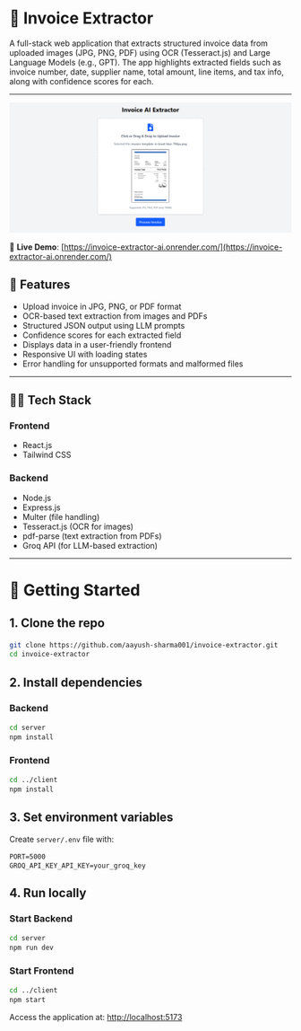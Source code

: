 # 🧾 Invoice Extractor

A full-stack web application that extracts structured invoice data from uploaded images (JPG, PNG, PDF) using OCR (Tesseract.js) and Large Language Models (e.g., GPT). The app highlights extracted fields such as invoice number, date, supplier name, total amount, line items, and tax info, along with confidence scores for each.

---

![Project Preview](./client/src/assets/invoice-extractor.png/)

🔗 **Live Demo**: [https://invoice-extractor-ai.onrender.com/](https://invoice-extractor-ai.onrender.com/)

## 📸 Features

- Upload invoice in JPG, PNG, or PDF format
- OCR-based text extraction from images and PDFs
- Structured JSON output using LLM prompts
- Confidence scores for each extracted field
- Displays data in a user-friendly frontend
- Responsive UI with loading states
- Error handling for unsupported formats and malformed files

---

## 🧑‍💻 Tech Stack

### Frontend
- React.js
- Tailwind CSS

### Backend
- Node.js
- Express.js
- Multer (file handling)
- Tesseract.js (OCR for images)
- pdf-parse (text extraction from PDFs)
- Groq API (for LLM-based extraction)

---

# 🚀 Getting Started

## 1. Clone the repo
```bash
git clone https://github.com/aayush-sharma001/invoice-extractor.git
cd invoice-extractor
```

## 2. Install dependencies

### Backend
```bash
cd server
npm install
```

### Frontend
```bash
cd ../client
npm install
```

## 3. Set environment variables
Create `server/.env` file with:
```env
PORT=5000
GROQ_API_KEY_API_KEY=your_groq_key
```

## 4. Run locally

### Start Backend
```bash
cd server
npm run dev
```

### Start Frontend
```bash
cd ../client
npm start
```

Access the application at: [http://localhost:5173](http://localhost:5173)